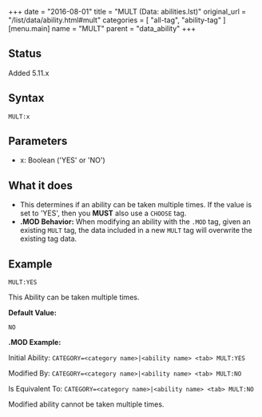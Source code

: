 +++
date = "2016-08-01"
title = "MULT (Data: abilities.lst)"
original_url = "/list/data/ability.html#mult"
categories = [ "all-tag", "ability-tag" ]
[menu.main]
    name = "MULT"
    parent = "data_ability"
+++

## Status

Added 5.11.x

## Syntax

`MULT:x`

## Parameters

-   x: Boolean ('YES' or 'NO')



What it does
------------

-   This determines if an ability can be taken multiple times. If the
    value is set to 'YES', then you **MUST** also use a `CHOOSE` tag.
-   **.MOD Behavior:** When modifying an ability with the `.MOD` tag,
    given an existing `MULT` tag, the data included in a new `MULT` tag
    will overwrite the existing tag data.

Example
-------

`MULT:YES`

This Ability can be taken multiple times.

**Default Value:**

`NO`

**.MOD Example:**

Initial Ability:
`CATEGORY=<category name>|<ability name> <tab> MULT:YES`

Modified By: `CATEGORY=<category name>|<ability name> <tab> MULT:NO`

Is Equivalent To:
`CATEGORY=<category name>|<ability name> <tab> MULT:NO`

Modified ability cannot be taken multiple times.

